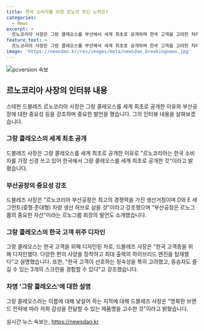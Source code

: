 ```yaml
---
title: 한국 소비자를 위한 르노의 최신 노력은?
categories:
  - News
excerpt: >
  르노코리아 사장은 그랑 콜레오스를 부산에서 세계 최초로 공개하며 한국 고객을 고려한 차라고 강조했다. 부산공장을 중요한 경쟁력 거점으로 언급하며 르노그룹의 중요한 자산으로 손색없음을 강조했다. 이 차는 한국 시장을 위해 디자인되었으며, 고객이 선호하는 편의 사양과 하이브리드 엔진을 탑재했다고 설명했다. 또한, 차의 이름 선택에 대한 감성적 이유를 설명하여 차별화된 브랜드 전략을 강조했다.
feature_text: >
  르노코리아 사장은 그랑 콜레오스를 부산에서 세계 최초로 공개하며 한국 고객을 고려한 차라고 강조했다. 부산공장을 중요한 경쟁력 거점으로 언급하며 르노그룹의 중요한 자산으로 손색없음을 강조했다. 이 차는 한국 시장을 위해 디자인되었으며, 고객이 선호하는 편의 사양과 하이브리드 엔진을 탑재했다고 설명했다. 또한, 차의 이름 선택에 대한 감성적 이유를 설명하여 차별화된 브랜드 전략을 강조했다.
image: 'https://newsdao.kr/res/images/meta/newsdao_breakingnews.jpg'
---
```


<p><img src="https://newsdao.kr/res/images/meta/newsdao_breakingnews.jpg" alt="pcversion 속보" /></p>

<h2 data-ke-size="size26">르노코리아 사장의 인터뷰 내용</h2>

<p data-ke-size="size16">스테판 드블레즈 르노코리아 사장은 그랑 콜레오스를 세계 최초로 공개한 이유와 부산공장에 대한 중요성 등을 강조하며 중요한 발언을 했습니다. 그의 인터뷰 내용을 살펴보겠습니다.</p>

<h3>그랑 콜레오스의 세계 최초 공개</h3>

<p data-ke-size="size16">드블레즈 사장은 그랑 콜레오스를 세계 최초로 공개한 이유로 "르노코리아는 한국 소비자를 가장 신경 쓰고 있어 한국에서 그랑 콜레오스를 세계 최초로 공개한 것"이라고 밝혔습니다.</p>

<h3>부산공장의 중요성 강조</h3>

<p data-ke-size="size16">드블레즈 사장은 "르노코리아 부산공장은 최고의 경쟁력을 가진 생산거점이며 D와 E 세그먼트(중형·준대형) 차량 생산 허브로 삼을 것"이라고 강조했으며 "부산공장은 르노그룹의 중요한 자산"이라는 르노그룹 회장의 발언도 소개했습니다.</p>

<h3>그랑 콜레오스의 한국 고객 위주 디자인</h3>

<p data-ke-size="size16">그랑 콜레오스는 한국 고객을 위해 디자인된 차로, 드블레즈 사장은 "한국 고객층을 위해 디자인했다. 다양한 편의 사양을 장착하고 최대 출력의 하이브리드 엔진을 탑재했다"고 설명했습니다. 또한, "한국 고객이 선호하는 정숙성을 특히 고려했고, 동승자도 즐길 수 있는 3개의 스크린을 경험할 수 있다"고 강조했습니다.</p>

<h3>차명 '그랑 콜레오스'에 대한 설명</h3>

<p data-ke-size="size16">그랑 콜레오스라는 이름에 대해 낯설어 하는 지적에 대해 드블레즈 사장은 "명확한 브랜드 전략에 따라 저희 감성을 전달할 수 있는 제품명을 고수한 것"이라고 밝혔습니다.</p>
실시간 뉴스 속보는, <a href="https://newsdao.kr" rel="dofollow">https://newsdao.kr</a>


